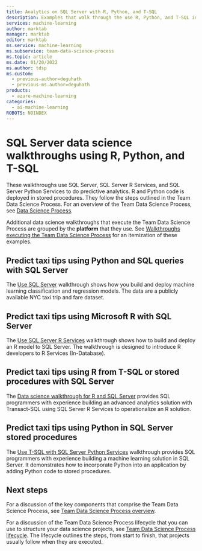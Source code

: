 ```yaml
---
title: Analytics on SQL Server with R, Python, and T-SQL
description: Examples that walk through the use R, Python, and T-SQL in SQL Server to do predictive analytics.
services: machine-learning
author: marktab
manager: marktab
editor: marktab
ms.service: machine-learning
ms.subservice: team-data-science-process
ms.topic: article
ms.date: 01/20/2022
ms.author: tdsp
ms.custom:
  - previous-author=deguhath
  - previous-ms.author=deguhath
products:
  - azure-machine-learning
categories:
  - ai-machine-learning
ROBOTS: NOINDEX
---
```


# SQL Server data science walkthroughs using R, Python, and T-SQL

These walkthroughs use SQL Server, SQL Server R Services, and SQL Server Python Services to do predictive analytics. R and Python code is deployed in stored procedures. They follow the steps outlined in the Team Data Science Process. For an overview of the Team Data Science Process, see [Data Science Process](overview.md).

Additional data science walkthroughs that execute the Team Data Science Process are grouped by the **platform** that they use. See [Walkthroughs executing the Team Data Science Process](walkthroughs.md) for an itemization of these examples.

## Predict taxi tips using Python and SQL queries with SQL Server

The [Use SQL Server](/azure/architecture/data-science-process/overview) walkthrough shows how you build and deploy machine learning classification and regression models.  The data are a publicly available NYC taxi trip and fare dataset.

## Predict taxi tips using Microsoft R with SQL Server

The [Use SQL Server R Services](/sql/machine-learning/tutorials/walkthrough-data-science-end-to-end-walkthrough) walkthrough shows how to build and deploy an R model to SQL Server. The walkthrough is designed to introduce R developers to R Services (In-Database).

## Predict taxi tips using R from T-SQL or stored procedures with SQL Server

The [Data science walkthrough for R and SQL Server](/sql/advanced-analytics/tutorials/walkthrough-data-science-end-to-end-walkthrough) provides SQL programmers with experience building an advanced analytics solution with Transact-SQL using SQL Server R Services to operationalize an R solution.

## Predict taxi tips using Python in SQL Server stored procedures

The [Use T-SQL with SQL Server Python Services](/sql/advanced-analytics/tutorials/sqldev-in-database-python-for-sql-developers) walkthrough provides SQL programmers with experience building a machine learning solution in SQL Server. It demonstrates how to incorporate Python into an application by adding Python code to stored procedures.

## Next steps

For a discussion of the key components that comprise the Team Data Science Process, see [Team Data Science Process overview](overview.md).

For a discussion of the Team Data Science Process lifecycle that you can use to structure your data science projects, see [Team Data Science Process lifecycle](lifecycle.md). The lifecycle outlines the steps, from start to finish, that projects usually follow when they are executed.